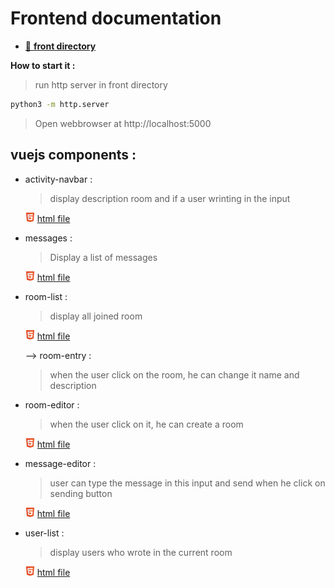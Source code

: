 # Frontend documentation

  - [📂 **front directory**](front)
  
  **How to start it :**

  > run http server in front directory

  ```bash
  python3 -m http.server
  ```
> Open webbrowser at http://localhost:5000
## vuejs components :

- activity-navbar :
  > display description room and if a user wrinting in the input

  ![html](../../logos/html.png) [html file](front/activity_bar.html)

- messages :
  > Display a list of messages

  ![html](../../logos/html.png) [html file](front/room.html)

- room-list :
  > display all joined room

  ![html](../../logos/html.png) [html file](front/room_list.html)

  
   
   --> room-entry :
    > when the user click on the room, he can change it name and description

- room-editor : 
  > when the user click on it, he can create a room
      
  ![html](../../logos/html.png) [html file](front/room_editor.html)

- message-editor :
  > user can type the message in this input and send when he click on sending button 

    ![html](../../logos/html.png) [html file](front/message_editor.html)

- user-list :
   > display users who wrote in the current room

    ![html](../../logos/html.png) [html file](front/user-list.html)